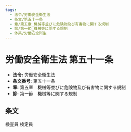```yaml
---
tags:
  - 法令/労働安全衛生法
  - 条文/第五十一条
  - 章/第五章_機械等並びに危険物及び有害物に関する規制
  - 節/第一節_機械等に関する規制
  - 体系/労働安全衛生
---
```

# 労働安全衛生法 第五十一条

- **法令:** 労働安全衛生法
- **条文番号:** 第五十一条
- **章:** 第五章　機械等並びに危険物及び有害物に関する規制
- **節:** 第一節　機械等に関する規制

## 条文
検査員	検定員

